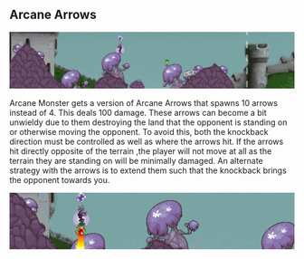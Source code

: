 ## Arcane Arrows

![arrows1](https://raw.githubusercontent.com/1IlIl/wikidata/main/arcane_monster/gifs/mon1.gif)


Arcane Monster gets a version of Arcane Arrows that spawns 10 arrows instead of 4. This deals 100 damage. These arrows can become a bit unwieldy due to them destroying the land that the opponent is standing on or otherwise moving the opponent. To avoid this, both the knockback direction must be controlled as well as where the arrows hit. If the arrows hit directly opposite of the terrain ,the player will not move at all as the terrain they are standing on will be minimally damaged. An alternate strategy with the arrows is to extend them such that the knockback brings the opponent towards you.


![arrows2](https://raw.githubusercontent.com/1IlIl/wikidata/main/arcane_monster/gifs/mon2.gif)
